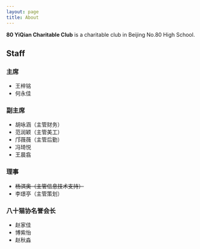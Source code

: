 ```yaml
---
layout: page
title: About
---
```


**80 YiQian Charitable Club** is a charitable club in Beijing No.80 High School.
## Staff
### 主席
- 王梓铭
- 何永佳
### 副主席
- 胡咏涵（主管财务）
- 范润颖（主管美工）
- 邝薇薇（主管后勤）
- 冯琦悦
- 王晨翕
### 理事
- <del>杨淇奥（主管信息技术支持）</del>
- 李璟亭（主管策划）
### 八十猫协名誉会长
- 赵家佳
- 博紫怡
- 赵秋淼
